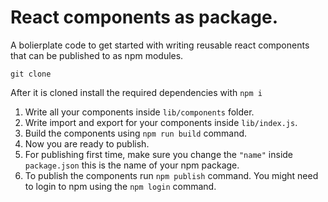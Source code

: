 # React components as package.
A bolierplate code to get started with writing reusable react components that can be published to as npm modules.

```
git clone 
```

After it is cloned install the required dependencies with `npm i`

1. Write all your components inside `lib/components` folder.
1. Write import and export for your components inside `lib/index.js`. 
1. Build the components using `npm run build` command.
1. Now you are ready to publish.
1. For publishing first time, make sure you change the `"name"` inside `package.json` this is the name of your npm package.
1. To publish the components run `npm publish` command. You might need to login to npm using the `npm login` command.
